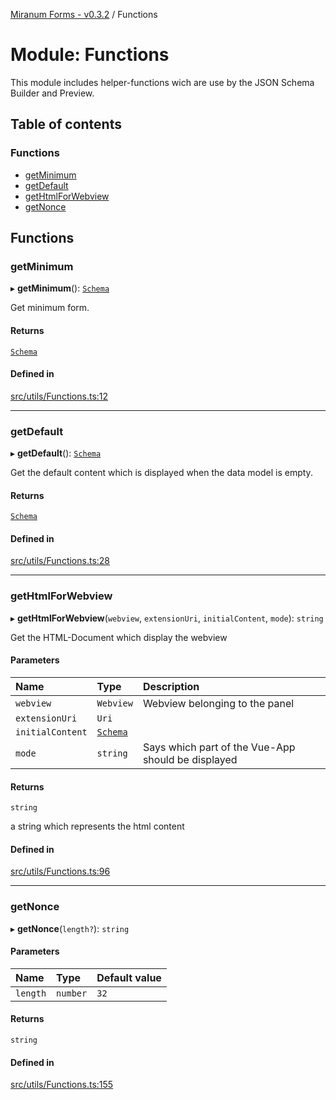 [Miranum Forms - v0.3.2](../documentation.md) / Functions

# Module: Functions

This module includes helper-functions wich are use by the JSON Schema Builder and Preview.

## Table of contents

### Functions

- [getMinimum](Functions.md#getminimum)
- [getDefault](Functions.md#getdefault)
- [getHtmlForWebview](Functions.md#gethtmlforwebview)
- [getNonce](Functions.md#getnonce)

## Functions

### getMinimum

▸ **getMinimum**(): [`Schema`](utils_types.md#schema)

Get minimum form.

#### Returns

[`Schema`](utils_types.md#schema)

#### Defined in

[src/utils/Functions.ts:12](https://github.com/FlowSquad/miranum-vs-code-forms/blob/f821aa6/src/utils/Functions.ts#L12)

___

### getDefault

▸ **getDefault**(): [`Schema`](utils_types.md#schema)

Get the default content which is displayed when the data model is empty.

#### Returns

[`Schema`](utils_types.md#schema)

#### Defined in

[src/utils/Functions.ts:28](https://github.com/FlowSquad/miranum-vs-code-forms/blob/f821aa6/src/utils/Functions.ts#L28)

___

### getHtmlForWebview

▸ **getHtmlForWebview**(`webview`, `extensionUri`, `initialContent`, `mode`): `string`

Get the HTML-Document which display the webview

#### Parameters

| Name | Type | Description |
| :------ | :------ | :------ |
| `webview` | `Webview` | Webview belonging to the panel |
| `extensionUri` | `Uri` |  |
| `initialContent` | [`Schema`](utils_types.md#schema) |  |
| `mode` | `string` | Says which part of the Vue-App should be displayed |

#### Returns

`string`

a string which represents the html content

#### Defined in

[src/utils/Functions.ts:96](https://github.com/FlowSquad/miranum-vs-code-forms/blob/f821aa6/src/utils/Functions.ts#L96)

___

### getNonce

▸ **getNonce**(`length?`): `string`

#### Parameters

| Name | Type | Default value |
| :------ | :------ | :------ |
| `length` | `number` | `32` |

#### Returns

`string`

#### Defined in

[src/utils/Functions.ts:155](https://github.com/FlowSquad/miranum-vs-code-forms/blob/f821aa6/src/utils/Functions.ts#L155)
